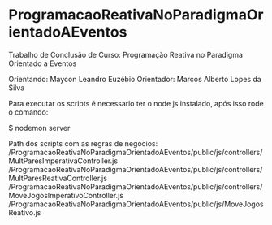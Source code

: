 # ProgramacaoReativaNoParadigmaOrientadoAEventos
Trabalho de Conclusão de Curso: Programação Reativa no Paradigma Orientado a Eventos

Orientando: Maycon Leandro Euzébio
Orientador: Marcos Alberto Lopes da Silva

Para executar os scripts é necessario ter o node js instalado, após isso rode o comando:

$ nodemon server

Path dos scripts com as regras de negócios:
/ProgramacaoReativaNoParadigmaOrientadoAEventos/public/js/controllers/MultParesImperativaController.js
/ProgramacaoReativaNoParadigmaOrientadoAEventos/public/js/controllers/MultParesReativaController.js
/ProgramacaoReativaNoParadigmaOrientadoAEventos/public/js/controllers/MoveJogosImperativoController.js
/ProgramacaoReativaNoParadigmaOrientadoAEventos/public/js/MoveJogosReativo.js